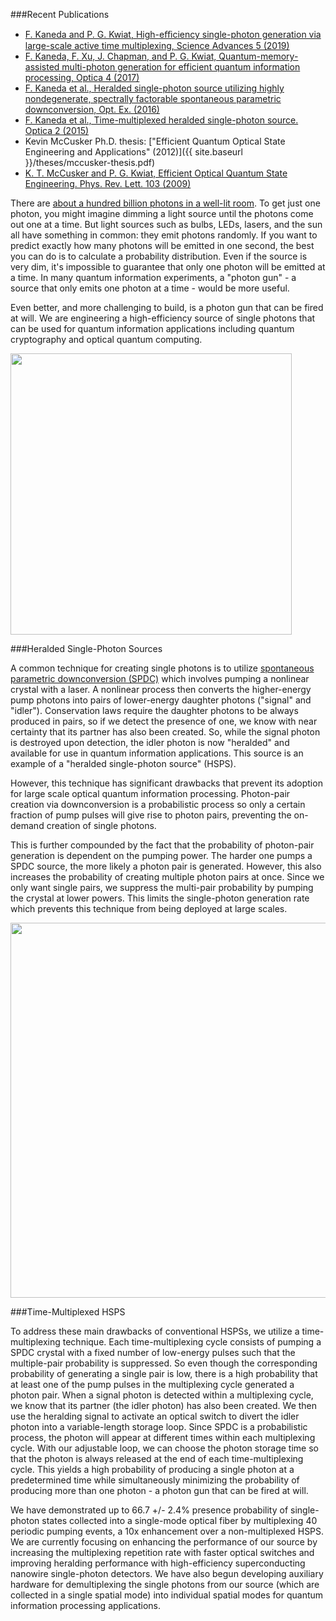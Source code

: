 ###Recent Publications
* [F. Kaneda and P. G. Kwiat, High-eﬃciency single-photon generation via large-scale active time multiplexing, Science Advances 5 (2019)](https://advances.sciencemag.org/content/5/10/eaaw8586) 
* [F. Kaneda, F. Xu, J. Chapman, and P. G. Kwiat, Quantum-memory-assisted multi-photon generation for efficient quantum information processing, Optica 4 (2017)](https://www.osapublishing.org/optica/abstract.cfm?uri=optica-4-9-1034)
* [F. Kaneda et al., Heralded single-photon source utilizing highly nondegenerate, spectrally factorable spontaneous parametric downconversion, Opt. Ex. (2016)](https://www.osapublishing.org/oe/abstract.cfm?uri=oe-24-10-10733)
* [F. Kaneda et al., Time-multiplexed heralded single-photon source. Optica 2 (2015)](https://www.osapublishing.org/optica/abstract.cfm?uri=optica-2-12-1010)
* Kevin McCusker Ph.D. thesis: ["Efficient Quantum Optical State Engineering and Applications" (2012)]({{ site.baseurl }}/theses/mccusker-thesis.pdf)
* [K. T. McCusker and P. G. Kwiat, Efficient Optical Quantum State Engineering. Phys. Rev. Lett. 103 (2009)](https://journals.aps.org/prl/abstract/10.1103/PhysRevLett.103.163602)


There are [about a hundred billion photons in a well-lit room](https://scienceblogs.com/builtonfacts/2009/03/05/counting-photons). To get just one photon, you might imagine dimming a light source until the photons come out one at a time. But light sources such as bulbs, LEDs, lasers, and the sun all have something in common: they emit photons randomly. If you want to predict exactly how many photons will be emitted in one second, the best you can do is to calculate a probability distribution. Even if the source is very dim, it's impossible to guarantee that only one photon will be emitted at a time. In many quantum information experiments, a "photon gun" - a source that only emits one photon at a time - would be more useful.
 
Even better, and more challenging to build, is a photon gun that can be fired at will. We are engineering a high-efficiency source of single photons that can be used for quantum information applications including quantum cryptography and optical quantum computing.

<img src="{{ site.baseurl }}/img/hsps.png" class="img-responsive pull-right" width="450"/>

###Heralded Single-Photon Sources

A common technique for creating single photons is to utilize [spontaneous parametric downconversion (SPDC)](https://en.wikipedia.org/wiki/Spontaneous_parametric_down-conversion) which involves pumping a nonlinear crystal with a laser. A nonlinear process then converts the higher-energy pump photons into pairs of lower-energy daughter photons ("signal" and "idler"). Conservation laws require the daughter photons to be always produced in pairs, so if we detect the presence of one, we know with near certainty that its partner has also been created. So, while the signal photon is destroyed upon detection, the idler photon is now "heralded" and available for use in quantum information applications. This source is an example of a "heralded single-photon source" (HSPS).
  
However, this technique has significant drawbacks that prevent its adoption for large scale optical quantum information processing.  Photon-pair creation via downconversion is a probabilistic process so only a certain fraction of pump pulses will give rise to photon pairs, preventing the on-demand creation of single photons.

This is further compounded by the fact that the probability of photon-pair generation is dependent on the pumping power. The harder one pumps a SPDC source, the more likely a photon pair is generated. However, this also increases the probability of creating multiple photon pairs at once. Since we only want single pairs, we suppress the multi-pair probability by pumping the crystal at lower powers. This limits the single-photon generation rate which prevents this technique from being deployed at large scales.


<img src="{{ site.baseurl }}/img/tmhsps.png" class="img-responsive pull-right" width="600"/>

###Time-Multiplexed HSPS

To address these main drawbacks of conventional HSPSs, we utilize a time-multiplexing technique. Each time-multiplexing cycle consists of pumping a SPDC crystal with a fixed number of low-energy pulses such that the multiple-pair probability is suppressed. So even though the corresponding probability of generating a single pair is low, there is a high probability that at least one of the pump pulses in the multiplexing cycle generated a photon pair.
When a signal photon is detected within a multiplexing cycle, we know that its partner (the idler photon) has also been created. We then use the heralding signal to activate an optical switch to divert the idler photon into a variable-length storage loop. Since SPDC is a probabilistic process, the photon will appear at different times within each multiplexing cycle. With our adjustable loop, we can choose the photon storage time so that the photon is always released at the end of each time-multiplexing cycle. This yields a high probability of producing a single photon at a predetermined time while simultaneously minimizing the probability of producing more than one photon - a photon gun that can be fired at will.

We have demonstrated up to 66.7 +/- 2.4% presence probability of single-photon states collected into a single-mode optical fiber by multiplexing 40 periodic pumping events, a 10x enhancement over a non-multiplexed HSPS. We are currently focusing on enhancing the performance of our source by increasing the multiplexing repetition rate with faster optical switches and improving heralding performance with high-efficiency superconducting nanowire single-photon detectors. We have also begun developing auxiliary hardware for demultiplexing the single photons from our source (which are collected in a single spatial mode) into individual spatial modes for quantum information processing applications. 

